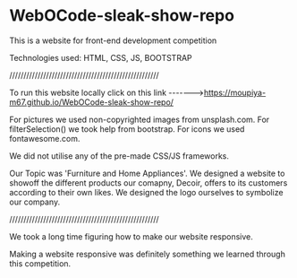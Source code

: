 # WebOCode-sleak-show-repo

This is a website for front-end development competition

Technologies used: HTML, CSS, JS, BOOTSTRAP

/////////////////////////////////////////////////////

To run this website locally click on this link ------->https://moupiya-m67.github.io/WebOCode-sleak-show-repo/

For pictures we used non-copyrighted images from unsplash.com. For filterSelection() we took help from bootstrap. For icons we used fontawesome.com.

We did not utilise any of the pre-made CSS/JS frameworks.

Our Topic was 'Furniture and Home Appliances'. We designed a website to showoff the different products our comapny, Decoir, offers to its customers according to their own likes. We designed the logo ourselves to symbolize our company.

/////////////////////////////////////////////////////

We took a long time figuring how to make our website responsive.

Making a website responsive was definitely something we learned through this competition.
